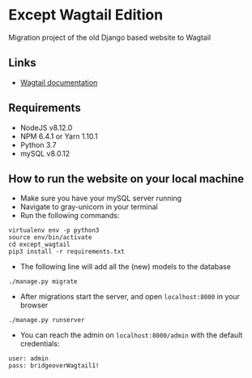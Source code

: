 # Except Wagtail Edition
Migration project of the old Django based website to Wagtail

## Links
- [Wagtail documentation](http://docs.wagtail.io)

## Requirements
- NodeJS v8.12.0
- NPM 6.4.1 or Yarn 1.10.1
- Python 3.7
- mySQL v8.0.12

## How to run the website on your local machine
- Make sure you have your mySQL server running
- Navigate to gray-unicorn in your terminal
- Run the following commands:
```
virtualenv env -p python3
source env/bin/activate
cd except_wagtail
pip3 install -r requirements.txt
```

- The following line will add all the (new) models to the database
```
./manage.py migrate
```

- After migrations start the server, and open `localhost:8000` in your browser
```
./manage.py runserver
```

- You can reach the admin on `localhost:8000/admin` with the default credentials:
```
user: admin
pass: bridgeoverWagtail1!
```